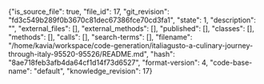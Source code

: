 {"is_source_file": true, "file_id": 17, "git_revision": "fd3c549b289f0b3670c81dec67386fce70cd3fa1", "state": 1, "description": "", "external_files": [], "external_methods": [], "published": [], "classes": [], "methods": [], "calls": [], "search-terms": [], "filename": "/home/kavia/workspace/code-generation/italiagusto-a-culinary-journey-through-italy-95520-95526/README.md", "hash": "8ae718feb3afb4da64cf1d14f73d6527", "format-version": 4, "code-base-name": "default", "knowledge_revision": 17}